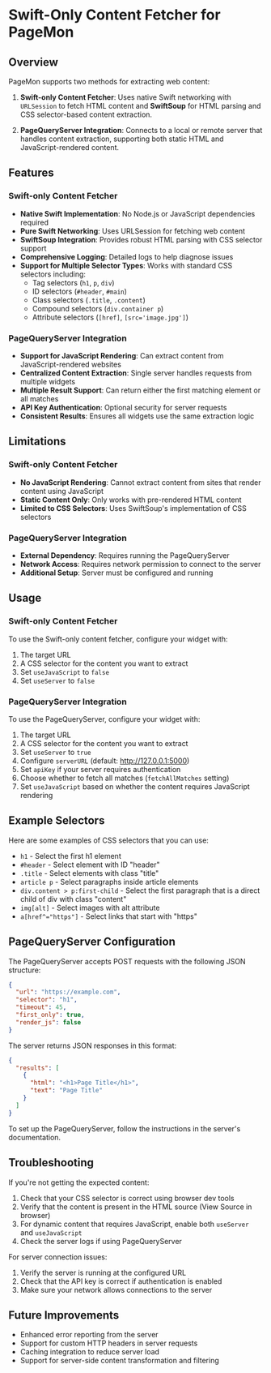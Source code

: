 # Swift-Only Content Fetcher for PageMon

## Overview

PageMon supports two methods for extracting web content:

1. **Swift-only Content Fetcher**: Uses native Swift networking with `URLSession` to fetch HTML content and **SwiftSoup** for HTML parsing and CSS selector-based content extraction.

2. **PageQueryServer Integration**: Connects to a local or remote server that handles content extraction, supporting both static HTML and JavaScript-rendered content.

## Features

### Swift-only Content Fetcher

- **Native Swift Implementation**: No Node.js or JavaScript dependencies required
- **Pure Swift Networking**: Uses URLSession for fetching web content
- **SwiftSoup Integration**: Provides robust HTML parsing with CSS selector support
- **Comprehensive Logging**: Detailed logs to help diagnose issues
- **Support for Multiple Selector Types**: Works with standard CSS selectors including:
  - Tag selectors (`h1`, `p`, `div`)
  - ID selectors (`#header`, `#main`)
  - Class selectors (`.title`, `.content`)
  - Compound selectors (`div.container p`)
  - Attribute selectors (`[href]`, `[src='image.jpg']`)

### PageQueryServer Integration

- **Support for JavaScript Rendering**: Can extract content from JavaScript-rendered websites
- **Centralized Content Extraction**: Single server handles requests from multiple widgets
- **Multiple Result Support**: Can return either the first matching element or all matches
- **API Key Authentication**: Optional security for server requests
- **Consistent Results**: Ensures all widgets use the same extraction logic

## Limitations

### Swift-only Content Fetcher

- **No JavaScript Rendering**: Cannot extract content from sites that render content using JavaScript
- **Static Content Only**: Only works with pre-rendered HTML content
- **Limited to CSS Selectors**: Uses SwiftSoup's implementation of CSS selectors

### PageQueryServer Integration

- **External Dependency**: Requires running the PageQueryServer
- **Network Access**: Requires network permission to connect to the server
- **Additional Setup**: Server must be configured and running

## Usage

### Swift-only Content Fetcher

To use the Swift-only content fetcher, configure your widget with:

1. The target URL
2. A CSS selector for the content you want to extract
3. Set `useJavaScript` to `false`
4. Set `useServer` to `false`

### PageQueryServer Integration

To use the PageQueryServer, configure your widget with:

1. The target URL
2. A CSS selector for the content you want to extract
3. Set `useServer` to `true`
4. Configure `serverURL` (default: http://127.0.0.1:5000)
5. Set `apiKey` if your server requires authentication
6. Choose whether to fetch all matches (`fetchAllMatches` setting)
7. Set `useJavaScript` based on whether the content requires JavaScript rendering

## Example Selectors

Here are some examples of CSS selectors that you can use:

- `h1` - Select the first h1 element
- `#header` - Select element with ID "header"
- `.title` - Select elements with class "title"
- `article p` - Select paragraphs inside article elements
- `div.content > p:first-child` - Select the first paragraph that is a direct child of div with class "content"
- `img[alt]` - Select images with alt attribute
- `a[href^="https"]` - Select links that start with "https"

## PageQueryServer Configuration

The PageQueryServer accepts POST requests with the following JSON structure:

```json
{
  "url": "https://example.com",
  "selector": "h1",
  "timeout": 45,
  "first_only": true,
  "render_js": false
}
```

The server returns JSON responses in this format:

```json
{
  "results": [
    {
      "html": "<h1>Page Title</h1>",
      "text": "Page Title"
    }
  ]
}
```

To set up the PageQueryServer, follow the instructions in the server's documentation.

## Troubleshooting

If you're not getting the expected content:

1. Check that your CSS selector is correct using browser dev tools
2. Verify that the content is present in the HTML source (View Source in browser)
3. For dynamic content that requires JavaScript, enable both `useServer` and `useJavaScript`
4. Check the server logs if using PageQueryServer

For server connection issues:
1. Verify the server is running at the configured URL
2. Check that the API key is correct if authentication is enabled
3. Make sure your network allows connections to the server

## Future Improvements

- Enhanced error reporting from the server
- Support for custom HTTP headers in server requests
- Caching integration to reduce server load
- Support for server-side content transformation and filtering 